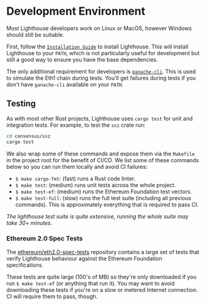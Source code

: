 # Development Environment

Most Lighthouse developers work on Linux or MacOS, however Windows should still
be suitable.

First, follow the [`Installation Guide`](./installation.md) to install
Lighthouse. This will install Lighthouse to your `PATH`, which is not
particularly useful for development but still a good way to ensure you have the
base dependencies.

The only additional requirement for developers is
[`ganache-cli`](https://github.com/trufflesuite/ganache-cli). This is used to
simulate the Eth1 chain during tests. You'll get failures during tests if you
don't have `ganache-cli` available on your `PATH`.

## Testing

As with most other Rust projects, Lighthouse uses `cargo test` for unit and
integration tests. For example, to test the `ssz` crate run:

```bash
cd consensus/ssz
cargo test
```

We also wrap some of these commands and expose them via the `Makefile` in the
project root for the benefit of CI/CD. We list some of these commands below so
you can run them locally and avoid CI failures:

- `$ make cargo-fmt`: (fast) runs a Rust code linter.
- `$ make test`: (medium) runs unit tests across the whole project.
- `$ make test-ef`: (medium) runs the Ethereum Foundation test vectors.
- `$ make test-full`: (slow) runs the full test suite (including all previous
  commands). This is approximately everything
	that is required to pass CI.

_The lighthouse test suite is quite extensive, running the whole suite may take 30+ minutes._

### Ethereum 2.0 Spec Tests

The
[ethereum/eth2.0-spec-tests](https://github.com/ethereum/eth2.0-spec-tests/)
repository contains a large set of tests that verify Lighthouse behaviour
against the Ethereum Foundation specifications.

These tests are quite large (100's of MB) so they're only downloaded if you run
`$ make test-ef` (or anything that run it). You may want to avoid
downloading these tests if you're on a slow or metered Internet connection. CI
will require them to pass, though.
